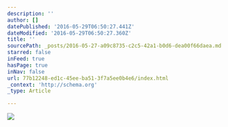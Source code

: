 ```yaml
---
description: ''
author: []
datePublished: '2016-05-29T06:50:27.441Z'
dateModified: '2016-05-29T06:50:27.360Z'
title: ''
sourcePath: _posts/2016-05-27-a09c8735-c2c5-42a1-b0d6-dea00f66daea.md
starred: false
inFeed: true
hasPage: true
inNav: false
url: 77b12248-ed1c-45ee-ba51-3f7a5ee0b4e6/index.html
_context: 'http://schema.org'
_type: Article

---
```

![](https://the-grid-user-content.s3-us-west-2.amazonaws.com/f780d4e8-3ab3-498e-adfa-927d0a90724e.jpg)